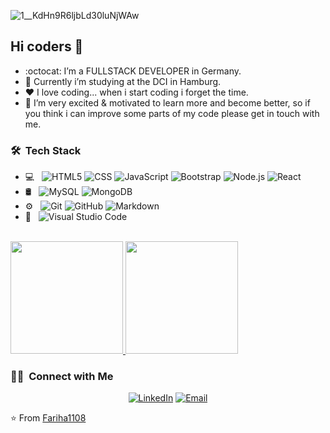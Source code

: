 ![1__KdHn9R6ljbLd30luNjWAw](https://user-images.githubusercontent.com/82584301/155906776-5f403bf3-21bb-4d4f-912a-b38d0de7bee7.jpeg)

<h2>Hi coders 👋</h2>

- :octocat: I’m a FULLSTACK DEVELOPER in Germany.
- 🔭 Currently i’m studying at the DCI in Hamburg.
- :heart: I love coding... when i start coding i forget the time. 
- 👯 I’m very excited & motivated to learn more and become better, so if you think i can improve some parts of my code please get in touch with me.

<h3> 🛠 &nbsp;Tech Stack</h3>

- 💻 &nbsp;
  ![HTML5](https://img.shields.io/badge/-HTML5-333333?style=flat&logo=HTML5)
  ![CSS](https://img.shields.io/badge/-CSS-333333?style=flat&logo=CSS3&logoColor=1572B6)
  ![JavaScript](https://img.shields.io/badge/-JavaScript-333333?style=flat&logo=javascript)
  ![Bootstrap](https://img.shields.io/badge/-Bootstrap-333333?style=flat&logo=bootstrap&logoColor=563D7C)
  ![Node.js](https://img.shields.io/badge/-Node.js-333333?style=flat&logo=node.js)
  ![React](https://img.shields.io/badge/-React-333333?style=flat&logo=react)
- 🛢 &nbsp;
  ![MySQL](https://img.shields.io/badge/-MySQL-333333?style=flat&logo=mysql)
  ![MongoDB](https://img.shields.io/badge/-MongoDB-333333?style=flat&logo=mongodb)
- ⚙️ &nbsp;
  ![Git](https://img.shields.io/badge/-Git-333333?style=flat&logo=git)
  ![GitHub](https://img.shields.io/badge/-GitHub-333333?style=flat&logo=github)
  ![Markdown](https://img.shields.io/badge/-Markdown-333333?style=flat&logo=markdown)
- 🔧 &nbsp;
  ![Visual Studio Code](https://img.shields.io/badge/-Visual%20Studio%20Code-333333?style=flat&logo=visual-studio-code&logoColor=007ACC)

<br/>

<a href="https://github.com/Fariha1108">
  <img height="180em" src="https://github-readme-stats.vercel.app/api?username=Fariha1108&theme=buefy&show_icons=true" />
  <img height="180em" src="https://github-readme-stats.vercel.app/api/top-langs/?username=Fariha1108&theme=buefy&layout=compact" />
</a>

<br/>

<h3> 🤝🏻 &nbsp;Connect with Me </h3>

<p align="center">
<a href="https://www.linkedin.com/in/fariha-nezami/"><img alt="LinkedIn" src="https://img.shields.io/badge/LinkedIn-Fariha%20Nezami-blue?style=flat-square&logo=linkedin"></a>
<a href="mailto:fariha_1990@outlook.de"><img alt="Email" src="https://img.shields.io/badge/Email-fariha_1990@outlook.de-blue?style=flat-square&logo=gmail"></a>
</p>

⭐️ From [Fariha1108](https://github.com/Fariha1108)
